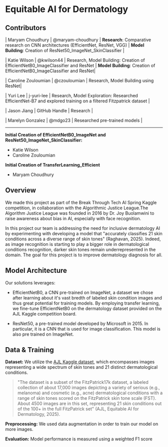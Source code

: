 # Equitable AI for Dermatology

## Contributors 

| Maryam Choudhury | @maryam-choudhury | **Research**: Comparative research on CNN architectures (EfficientNet, ResNet, VGG) | **Model Building**: Creation of ResNet50_ImageNet_SkinClassifier |

| Katie Wilson | @kwilson44 | Research, Model Building: Creation of EfficientNetB0_ImageClassifier and ResNet | **Model Building**: Creation of EfficientNetB0_ImageClassifier and ResNet|

| Caroline Zouloumian  | @czouloumian | Research, Model Building using ResNet|

| Yuri Lee | j-yuri-lee | Research, Model Exploration: Researched EfficientNet-B7 and explored training on a filtered Fitzpatrick dataset |

| Jason Jiang | GitHub Handle | Research |

| Marelyn Gonzalez | @mdgo23 | Researched pre-trained models |

---


**Initial Creation of EfficientNetB0_ImageNet and ResNet50_ImageNet_SkinClassifier:**
- Katie Wilson
- Caroline Zouloumian

**Initial Creation of TransferLearning_Efficient**
- Maryam Choudhury


## Overview

We made this project as part of the Break Through Tech AI Spring Kaggle competition, in collaboration with the Algorithmic Justice League.The Algorithm Justice League was founded in 2016 by Dr. Joy Buolamwini to raise awareness about bias in AI, especially with face recognition.

In this project our team is addressing the  need for inclusive dermatology AI by experimenting with developing a model that "accurately classifies 21 skin conditions across a diverse range of skin tones" (Raghavan, 2025). Indeed, as image recognition is starting to play a bigger role in dermatological conditions recognition, darker skin tones remain underrepresented in the domain. The goal for this project is to improve dermatology diagnosis for all.


## Model Architecture

Our solutions leverages:
- EfficientNetB0, a CNN pre-trained on ImageNet, a dataset we chose after learning about it's vast bredth of labeled skin condition images and thus great potential for training models. By employing transfer learning, we fine-tune EfficientNetB0 on the dermatology dataset provided on the AJL Kaggle competition board.

- ResNet50, a pre-trained model developed by Microsoft in 2015. In particular, it is a CNN that is used for image classification. This model is also pre trained on ImageNet.


## Data & Training

**Dataset:** We utilize the [AJL Kaggle dataset](https://www.kaggle.com/competitions/bttai-ajl-2025), which encompasses images representing a wide spectrum of skin tones and 21 distinct dermatological conditions.

> "The dataset is a subset of the FitzPatrick17k dataset, a labeled collection of about 17,000 images depicting a variety of serious (e.g., melanoma) and cosmetic (e.g., acne) dermatological conditions with a range of skin tones scored on the FitzPatrick skin tone scale (FST). About 4500 images are in this set, representing 21 skin conditions out of the 100+ in the full FitzPatrick set" (AJL, Equitable AI for Dermatology, 2025).

**Preprocessing:**
We used data augmentation in order to train our model on more images.


**Evaluation:** Model performance is measured using a weighted F1 score
